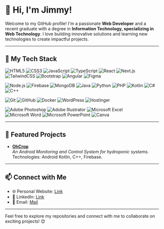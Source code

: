 # 👋 Hi, I'm Jimmy!

Welcome to my GitHub profile! I'm a passionate **Web Developer** and a recent graduate with a degree in **Information Technology, specializing in Web Technology**. I love building innovative solutions and learning new technologies to create impactful projects.

---

## 🚀 My Tech Stack

<!--
### 🌐 Frontend
### ⚙️ Backend & Programming
### 🛠️ Tools & Platforms
### 🎨 Design & Productivity Tools

-->

![HTML5](https://img.shields.io/badge/HTML5-272727?logo=html5&logoColor=white)
![CSS3](https://img.shields.io/badge/CSS3-272727?logo=css3&logoColor=white)
![JavaScript](https://img.shields.io/badge/JavaScript-272727?logo=javascript&logoColor=black)
![TypeScript](https://img.shields.io/badge/TypeScript-272727?logo=typescript&logoColor=white)
![React](https://img.shields.io/badge/React-272727?logo=react&logoColor=black)
![Next.js](https://img.shields.io/badge/Next.js-272727?logo=nextdotjs&logoColor=white)
![TailwindCSS](https://img.shields.io/badge/TailwindCSS-272727?logo=tailwindcss&logoColor=white)
![Bootstrap](https://img.shields.io/badge/Bootstrap-272727?logo=bootstrap&logoColor=white)
![Angular](https://img.shields.io/badge/Angular-272727?logo=angular&logoColor=white)
![Figma](https://img.shields.io/badge/Figma-272727?logo=figma&logoColor=white)



![Node.js](https://img.shields.io/badge/Node.js-339933?logo=nodedotjs&logoColor=white)
![Firebase](https://img.shields.io/badge/Firebase-FFCA28?logo=firebase&logoColor=black)
![MongoDB](https://img.shields.io/badge/MongoDB-47A248?logo=mongodb&logoColor=white)
![Java](https://img.shields.io/badge/Java-007396?logo=java&logoColor=white)
![Python](https://img.shields.io/badge/Python-3776AB?logo=python&logoColor=white)
![PHP](https://img.shields.io/badge/PHP-777BB4?logo=php&logoColor=white)
![Kotlin](https://img.shields.io/badge/Kotlin-0095D5?logo=kotlin&logoColor=white)
![C#](https://img.shields.io/badge/C%23-239120?logo=csharp&logoColor=white)
![C++](https://img.shields.io/badge/C++-00599C?logo=cplusplus&logoColor=white)


![Git](https://img.shields.io/badge/Git-F05032?logo=git&logoColor=white)
![GitHub](https://img.shields.io/badge/GitHub-181717?logo=github&logoColor=white)
![Docker](https://img.shields.io/badge/Docker-2496ED?logo=docker&logoColor=white)
![WordPress](https://img.shields.io/badge/WordPress-21759B?logo=wordpress&logoColor=white)
![Hostinger](https://img.shields.io/badge/Hostinger-5333ED?logo=hostinger&logoColor=white)



![Adobe Photoshop](https://img.shields.io/badge/Adobe%20Photoshop-31A8FF?logo=adobephotoshop&logoColor=white)
![Adobe Illustrator](https://img.shields.io/badge/Adobe%20Illustrator-FF9A00?logo=adobeillustrator&logoColor=white)
![Microsoft Excel](https://img.shields.io/badge/Microsoft%20Excel-217346?logo=microsoftexcel&logoColor=white)
![Microsoft Word](https://img.shields.io/badge/Microsoft%20Word-2B579A?logo=microsoftword&logoColor=white)
![Microsoft PowerPoint](https://img.shields.io/badge/Microsoft%20PowerPoint-B7472A?logo=microsoftpowerpoint&logoColor=white)
![Canva](https://img.shields.io/badge/Canva-00C4CC?logo=canva&logoColor=white)

---

## 🌟 Featured Projects
- **[OhCrop](https://github.com/JayThreeme/OHCrop.git)**  
  *An Android Monitoring and Control System for hydroponic systems.*  
  Technologies: Android Kotlin, C++, Firebase.

---

## 📫 Connect with Me
- 🌐 Personal Website: [Link](https://jimmyjucarjr.com)
- 💼 LinkedIn: [Link](https://www.linkedin.com/in/jimmyjucarjr/)
- 📧 Email: [Mail](mailto:jayjucarjr@gmail.com)

---
<!--
### ⚡ Fun Fact
I’m always on the lookout for opportunities to build impactful apps, whether it's tracking job applications or greeting people with a festive single-page app!
-->

Feel free to explore my repositories and connect with me to collaborate on exciting projects! 😊

<!--
**JayThreeme/JayThreeme** is a ✨ _special_ ✨ repository because its `README.md` (this file) appears on your GitHub profile.

Here are some ideas to get you started:

- 🔭 I’m currently working on ...
- 🌱 I’m currently learning ...
- 👯 I’m looking to collaborate on ...
- 🤔 I’m looking for help with ...
- 💬 Ask me about ...
- 📫 How to reach me: ...
- 😄 Pronouns: ...
- ⚡ Fun fact: ...
-->
